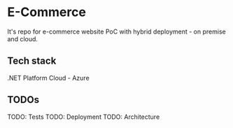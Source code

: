 # E-Commerce

It's repo for e-commerce website PoC with hybrid deployment - on premise and cloud.

## Tech stack

.NET Platform
Cloud - Azure

## TODOs

TODO: Tests
TODO: Deployment
TODO: Architecture